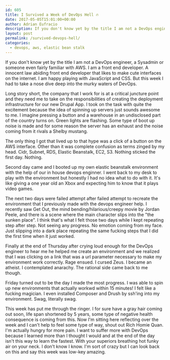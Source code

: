```yaml
---
id: 605
title: I Survived a Week of DevOps Hell 🔥 
date: 2017-05-05T15:01:00+00:00
author: Adrian Eufracio
description: If you don't know yet by the title I am not a DevOps engineer, a sysadmin or someone even fairly familiar with AWS. I am a front end developer dammit. Why is the world so cruel?
layout: post
permalink: /survived-devops-hell/
categories:
  - devops, aws, elastic bean stalk
---
```


If you don't know yet by the title I am not a DevOps engineer, a Sysadmin or someone even fairly familiar with AWS.  I am a front end developer. A innocent law abiding front end developer that likes to make cute interfaces on the internet. I am happy playing with JavaScript and CSS. But this week I had to take a nose dive deep into the murky waters of DevOps.

Long story short, the company that I work for is at a critical juncture point and they need me to take on the responsibilities of creating the deployment infrastructure for our new Drupal App. I took on the task with quite the excitement because the idea of spinning up servers just sounds awesome to me. I imagine pressing a button and a warehouse in an undisclosed part of the country turns on. Green lights are flashing. Some type of boot up noise is made and for some reason the server has an exhaust and the noise coming from it rivals a Shelby mustang.

The only thing I got that lived up to that hype was a click of a button on the AWS interface. Other than it was complete confusion as terms zinged by my head. Cidr, Subnet, RDS, Elastic Beanstalk, EC2, S3. Nothing sticked the first day. Nothing.

Second day came and I booted up my own elastic beanstalk environment with the help of our in house devops enginner. I went back to my desk to play with the environment but honestly I had no idea what to do with it. It's like giving a one year old an Xbox and expecting him to know that it plays video games.

The next two days were failed attempt after failed attempt to recreate the environment that I previously made with the devops engineer help. I recently saw Get Out, the mind bending/hilarious/creepy movie by Jordan Peele, and there is a scene where the main character slips into the "the sunken place".  I think that's what I felt those two days while I kept repeating step after step. Not seeing any progress. No emotion coming from my face. Just slipping into a dark place repeating the same fucking steps that I did the first time when it just worked. 

Finally at the end of Thursday after crying loud enough for the DevOps engineer to hear me he helped me create an environment and we realized that I was clicking on a link that was a url parameter necessary to make my environment work correctly. Rage ensued. I cursed Zeus. I became an atheist. I contemplated anarachy. The rational side came back to me though.

Friday turned out to be the day I made the most progress. I was able to spin up new environments that actually workwd within 15 minutes! I felt like a fucking magician. I even installed Composer and Drush by ssh'ing into my environment. Swag, literally swag.

This week has put me through the ringer. I for sure have a gray hair coming out soon, life span shortened by 5 years, some type of negative health consequence is coming from this. Now I'm sitting here reflecting over the week and I can't help to feel some type of way, shout out Rich Homie Quan. I'm actually hungry for more pain. I want to suffer more with DevOps because I learned more than I thought I would and at the end of the day isn't this way to learn the fastest. With your superiors breathing hot funky air on your neck. I don't know I know. I'm sort of crazy but I can look back on this and say this week was low-key amazing.

